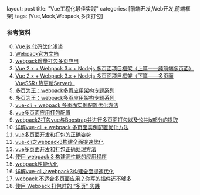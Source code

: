 layout: post
title: "Vue工程化最佳实践"
categories: [前端开发,Web开发,前端框架]
tags: [Vue,Mock,Webpack,多页打包]

















### 参考资料

0. [Vue.js 代码优化浅谈](https://juejin.im/post/5b7f7d886fb9a01a1e0203cb?utm_source=gold_browser_extension)
1. [Webpack官方文档](https://webpack.js.org/)
2. [webpack增量打包多页应用](https://juejin.im/post/5a63f082f265da3e303c95cc)
3. [Vue 2.x + Webpack 3.x + Nodejs 多页面项目框架（上篇——纯前端多页面）](https://www.cnblogs.com/kenkofox/p/8018463.html)
4. [Vue 2.x + Webpack 3.x + Nodejs 多页面项目框架（下篇——多页面VueSSR+热更新Server）](http://www.cnblogs.com/kenkofox/p/8018476.html)
5. [多页为王：webpack多页应用架构专题系列](https://array-huang.gitbooks.io/multipage-webapp-architecture-with-webpack/content/)
6. [多页为王：webpack多页应用架构专题系列 ](https://github.com/Array-Huang/webpack-book)
7. [vue-cli + webpack 多页面实例配置优化方法](https://segmentfault.com/a/1190000006741478)
8. [vue多页面应用打包配置](https://segmentfault.com/a/1190000012597149)
9. [webpack2打包vue与Boostrap并进行多页面打包以及公共js部分的提取](https://blog.csdn.net/luowenmin/article/details/70846540)
10. [详解vue-cli + webpack 多页面实例配置优化方法](https://www.jianshu.com/p/254b8316cb54)
11. [vue多页面开发和打包的正确姿势](https://juejin.im/post/5a8e3f00f265da4e747fc700)
12. [vue-cli之webpack3构建全面提速优化](https://www.jianshu.com/p/1d9b42012ecb)
13. [vue多页面开发和打包正确处理方法](https://www.jb51.net/article/138575.htm)
14. [使用 webpack 3 构建高性能的应用程序](http://www.css88.com/archives/7661)
15. [webpack性能优化](https://blog.csdn.net/Amosssss/article/details/76474426)
16. [详解vue-cli之webpack3构建全面提速优化](https://www.jb51.net/article/131391.htm)
17. [webpack 不适合多页面应用？你写的插件还不够多](https://juejin.im/entry/589c45a18d6d81005864492a)
18. [使用 Webpack 打包时的 “多页” 实践](https://juejin.im/entry/584f9e36ac502e006c7c327a)